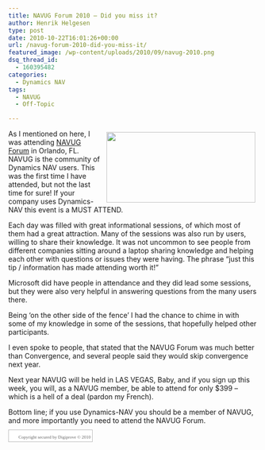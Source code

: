 ```yaml
---
title: NAVUG Forum 2010 – Did you miss it?
author: Henrik Helgesen
type: post
date: 2010-10-22T16:01:26+00:00
url: /navug-forum-2010-did-you-miss-it/
featured_image: /wp-content/uploads/2010/09/navug-2010.png
dsq_thread_id:
  - 160395482
categories:
  - Dynamics NAV
tags:
  - NAVUG
  - Off-Topic

---
```

<img decoding="async" loading="lazy" alt="" src="https://i0.wp.com/image.exct.net/lib/feef1275716c0d/i/1/69fb65ff-d.jpg?resize=300%2C142" width="300" height="142" align="right" border="0" hspace="6" vspace="5" data-recalc-dims="1" />As I mentioned on here, I was attending [NAVUG Forum][1] in Orlando, FL. NAVUG is the community of Dynamics NAV users. This was the first time I have attended, but not the last time for sure! If your company uses Dynamics-NAV this event is a MUST ATTEND.

<!--more-->

Each day was filled with great informational sessions, of which most of them had a great attraction. Many of the sessions was also run by users, willing to share their knowledge. It was not uncommon to see people from different companies sitting around a laptop sharing knowledge and helping each other with questions or issues they were having. The phrase “just this tip / information has made attending worth it!”

Microsoft did have people in attendance and they did lead some sessions, but they were also very helpful in answering questions from the many users there.

Being ‘on the other side of the fence’ I had the chance to chime in with some of my knowledge in some of the sessions, that hopefully helped other participants.

I even spoke to people, that stated that the NAVUG Forum was much better than Convergence, and several people said they would skip convergence next year.

Next year NAVUG will be held in LAS VEGAS, Baby, and if you sign up this week, you will, as a NAVUG member, be able to attend for only $399 – which is a hell of a deal (pardon my French).

Bottom line; if you use Dynamics-NAV you should be a member of NAVUG, and more importantly you need to attend the NAVUG Forum.

<!--Digiprove_Start-->

<span lang="en" style="vertical-align: middle; display: inline; padding: 3px; line-height: normal; border: 1px solid #bbbbbb; background-color: #ffffff;" title="certified 22 October 2010 16:01:28 UTC by Digiprove certificate P57312" xml:lang="en"><a style="border: 0px; float: none; display: inline; text-decoration: none; background-color: #ffffff;" href="http://www.digiprove.com/show_certificate.aspx?id=P57312" target="_blank" rel="copyright"><img decoding="async" loading="lazy" style="vertical-align: middle; display: inline; border: 0px; margin: 0px; float: none; background-color: transparent;" alt="" src="https://i0.wp.com/www.digiprove.com/images/dp_seal_trans_16x16.png?resize=12%2C12" width="12 px" height="12 px" border="0" data-recalc-dims="1" /><span style="font-family: Tahoma, MS Sans Serif; font-size: 9px; color: #636363; border: 0px; float: none; display: inline; text-decoration: none; letter-spacing: normal;" onmouseover="this.style.color='#A35353';" onmouseout="this.style.color='#636363';">  Copyright secured by Digiprove © 2010</span></a><!--E0258DA12F74C8605D9E1D94D98FC8C5921F6F8F7C2C5731CE53EC137E02F193--></span>

<!--Digiprove_End-->

 [1]: http://www.navug.com/forum-2010